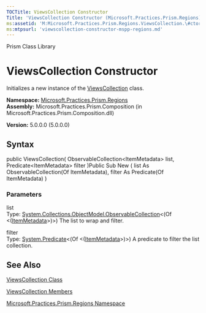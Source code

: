 ```yaml
---
TOCTitle: ViewsCollection Constructor
Title: 'ViewsCollection Constructor (Microsoft.Practices.Prism.Regions)'
ms:assetid: 'M:Microsoft.Practices.Prism.Regions.ViewsCollection.\#ctor(System.Collections.ObjectModel.ObservableCollection{Microsoft.Practices.Prism.Regions.ItemMetadata},System.Predicate{Microsoft.Practices.Prism.Regions.ItemMetadata})'
ms:mtpsurl: 'viewscollection-constructor-mspp-regions.md'
---
```


Prism Class Library

ViewsCollection Constructor
===========================

Initializes a new instance of the [ViewsCollection](https://msdn.microsoft.com/library/microsoft.practices.prism.regions.viewscollection) class.

**Namespace:** [Microsoft.Practices.Prism.Regions](https://msdn.microsoft.com/library/microsoft.practices.prism.regions)
**Assembly:** Microsoft.Practices.Prism.Composition (in Microsoft.Practices.Prism.Composition.dll)

**Version:** 5.0.0.0 (5.0.0.0)

## Syntax


public ViewsCollection( ObservableCollection&lt;ItemMetadata&gt; list, Predicate&lt;ItemMetadata&gt; filter )Public Sub New ( list As ObservableCollection(Of ItemMetadata), filter As Predicate(Of ItemMetadata) )

### Parameters

list  
Type: [System.Collections.ObjectModel.ObservableCollection](http://msdn.microsoft.com/en-us/library/ms668604)&lt;(Of &lt;([ItemMetadata](https://msdn.microsoft.com/library/microsoft.practices.prism.regions.itemmetadata)&gt;)&gt;)
The list to wrap and filter.

filter  
Type: [System.Predicate](http://msdn.microsoft.com/en-us/library/bfcke1bz)&lt;(Of &lt;([ItemMetadata](https://msdn.microsoft.com/library/microsoft.practices.prism.regions.itemmetadata)&gt;)&gt;)
A predicate to filter the list collection.

See Also
--------


[ViewsCollection Class](https://msdn.microsoft.com/library/microsoft.practices.prism.regions.viewscollection)

[ViewsCollection Members](https://msdn.microsoft.com/allmembers.t:microsoft.practices.prism.regions.viewscollection)

[Microsoft.Practices.Prism.Regions Namespace](https://msdn.microsoft.com/library/microsoft.practices.prism.regions)

